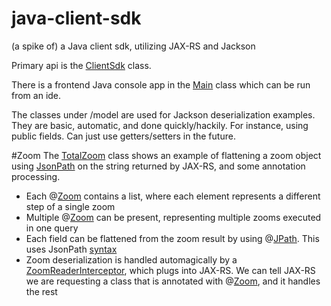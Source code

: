 java-client-sdk
===============

(a spike of) a Java client sdk, utilizing JAX-RS and Jackson

Primary api is the [ClientSdk](src/main/java/com/elasticpath/rest/sdk/ClientSdk.java) class.

There is a frontend Java console app in the [Main](src/main/java/com/elasticpath/rest/sdk/Main.java)  class which can be run from an ide.

The classes under /model are used for Jackson deserialization examples. They are basic, automatic, and done quickly/hackily. For instance, using public fields. Can just use getters/setters in the future.

#Zoom
The [TotalZoom](src/main/java/com/elasticpath/rest/sdk/totals/TotalZoom.java) class shows an example of flattening a zoom object using [JsonPath](http://code.google.com/p/json-path/) on the string returned by JAX-RS, and some annotation processing.
* Each @[Zoom](src/main/java/com/elasticpath/rest/sdk/annotations/Zoom.java) contains a list, where each element represents a different step of a single zoom
* Multiple @[Zoom](src/main/java/com/elasticpath/rest/sdk/annotations/Zoom.java) can be present, representing multiple zooms executed in one query
* Each field can be flattened from the zoom result by using @[JPath](src/main/java/com/elasticpath/rest/sdk/annotations/JPath.java). This uses JsonPath [syntax](http://goessner.net/articles/JsonPath/)
* Zoom deserialization is handled automagically by a [ZoomReaderInterceptor](src/main/java/com/elasticpath/rest/sdk/zoom/ZoomReaderInterceptor.java), which plugs into JAX-RS. We can tell JAX-RS we are requesting a class that is annotated with @[Zoom](src/main/java/com/elasticpath/rest/sdk/annotations/Zoom.java), and it handles the rest